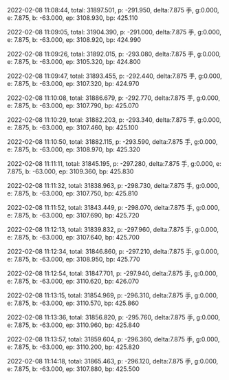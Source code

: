 2022-02-08 11:08:44, total: 31897.501, p: -291.950, delta:7.875 手, g:0.000, e: 7.875, b: -63.000, ep: 3108.930, bp: 425.110

2022-02-08 11:09:05, total: 31904.390, p: -291.000, delta:7.875 手, g:0.000, e: 7.875, b: -63.000, ep: 3108.920, bp: 424.990

2022-02-08 11:09:26, total: 31892.015, p: -293.080, delta:7.875 手, g:0.000, e: 7.875, b: -63.000, ep: 3105.320, bp: 424.800

2022-02-08 11:09:47, total: 31893.455, p: -292.440, delta:7.875 手, g:0.000, e: 7.875, b: -63.000, ep: 3107.320, bp: 424.970

2022-02-08 11:10:08, total: 31886.679, p: -292.770, delta:7.875 手, g:0.000, e: 7.875, b: -63.000, ep: 3107.790, bp: 425.070

2022-02-08 11:10:29, total: 31882.203, p: -293.340, delta:7.875 手, g:0.000, e: 7.875, b: -63.000, ep: 3107.460, bp: 425.100

2022-02-08 11:10:50, total: 31882.115, p: -293.590, delta:7.875 手, g:0.000, e: 7.875, b: -63.000, ep: 3108.970, bp: 425.320

2022-02-08 11:11:11, total: 31845.195, p: -297.280, delta:7.875 手, g:0.000, e: 7.875, b: -63.000, ep: 3109.360, bp: 425.830

2022-02-08 11:11:32, total: 31838.963, p: -298.730, delta:7.875 手, g:0.000, e: 7.875, b: -63.000, ep: 3107.750, bp: 425.810

2022-02-08 11:11:52, total: 31843.449, p: -298.070, delta:7.875 手, g:0.000, e: 7.875, b: -63.000, ep: 3107.690, bp: 425.720

2022-02-08 11:12:13, total: 31839.832, p: -297.960, delta:7.875 手, g:0.000, e: 7.875, b: -63.000, ep: 3107.640, bp: 425.700

2022-02-08 11:12:34, total: 31846.860, p: -297.210, delta:7.875 手, g:0.000, e: 7.875, b: -63.000, ep: 3108.950, bp: 425.770

2022-02-08 11:12:54, total: 31847.701, p: -297.940, delta:7.875 手, g:0.000, e: 7.875, b: -63.000, ep: 3110.620, bp: 426.070

2022-02-08 11:13:15, total: 31854.969, p: -296.310, delta:7.875 手, g:0.000, e: 7.875, b: -63.000, ep: 3110.570, bp: 425.860

2022-02-08 11:13:36, total: 31856.820, p: -295.760, delta:7.875 手, g:0.000, e: 7.875, b: -63.000, ep: 3110.960, bp: 425.840

2022-02-08 11:13:57, total: 31859.604, p: -296.360, delta:7.875 手, g:0.000, e: 7.875, b: -63.000, ep: 3110.200, bp: 425.820

2022-02-08 11:14:18, total: 31865.463, p: -296.120, delta:7.875 手, g:0.000, e: 7.875, b: -63.000, ep: 3107.880, bp: 425.500